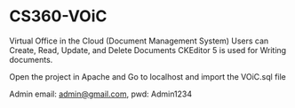 # CS360-VOiC
Virtual Office in the Cloud (Document Management System)
Users can Create, Read, Update, and Delete Documents
CKEditor 5 is used for Writing documents.

Open the project in Apache and
Go to localhost and import the VOiC.sql file

Admin email: admin@gmail.com, 
pwd: Admin1234

